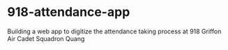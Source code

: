 # 918-attendance-app
Building a web app to digitize the attendance taking process at 918 Griffon Air Cadet Squadron
Quang